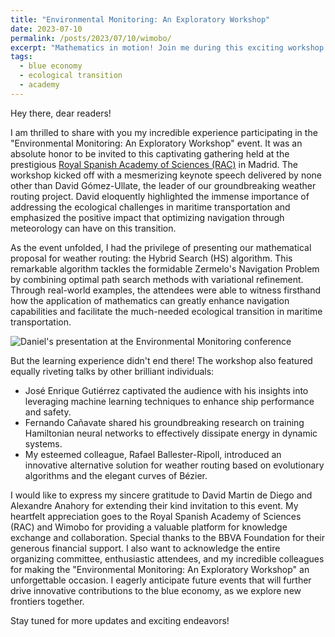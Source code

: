 ```yaml
---
title: "Environmental Monitoring: An Exploratory Workshop"
date: 2023-07-10
permalink: /posts/2023/07/10/wimobo/
excerpt: "Mathematics in motion! Join me during this exciting workshop at the Royal Spanish Academy of Sciences, where we discussed about the most advanced weather routing solutions."
tags:
  - blue economy
  - ecological transition
  - academy
---
```


Hey there, dear readers!

I am thrilled to share with you my incredible experience participating in the "Environmental Monitoring: An Exploratory Workshop" event. It was an absolute honor to be invited to this captivating gathering held at the prestigious [Royal Spanish Academy of Sciences (RAC)](https://rac.es/) in Madrid. The workshop kicked off with a mesmerizing keynote speech delivered by none other than David Gómez-Ullate, the leader of our groundbreaking weather routing project. David eloquently highlighted the immense importance of addressing the ecological challenges in maritime transportation and emphasized the positive impact that optimizing navigation through meteorology can have on this transition.

As the event unfolded, I had the privilege of presenting our mathematical proposal for weather routing: the Hybrid Search (HS) algorithm. This remarkable algorithm tackles the formidable Zermelo's Navigation Problem by combining optimal path search methods with variational refinement. Through real-world examples, the attendees were able to witness firsthand how the application of mathematics can greatly enhance navigation capabilities and facilitate the much-needed ecological transition in maritime transportation.

![Daniel's presentation at the Environmental Monitoring conference](https://daniprec.github.io/images/230710_wimobo.png)

But the learning experience didn't end there! The workshop also featured equally riveting talks by other brilliant individuals:

- José Enrique Gutiérrez captivated the audience with his insights into leveraging machine learning techniques to enhance ship performance and safety.
- Fernando Cañavate shared his groundbreaking research on training Hamiltonian neural networks to effectively dissipate energy in dynamic systems.
- My esteemed colleague, Rafael Ballester-Ripoll, introduced an innovative alternative solution for weather routing based on evolutionary algorithms and the elegant curves of Bézier.

I would like to express my sincere gratitude to David Martin de Diego and Alexandre Anahory for extending their kind invitation to this event. My heartfelt appreciation goes to the Royal Spanish Academy of Sciences (RAC) and Wimobo for providing a valuable platform for knowledge exchange and collaboration.  Special thanks to the BBVA Foundation for their generous financial support. I also want to acknowledge the entire organizing committee, enthusiastic attendees, and my incredible colleagues for making the "Environmental Monitoring: An Exploratory Workshop" an unforgettable occasion. I eagerly anticipate future events that will further drive innovative contributions to the blue economy, as we explore new frontiers together.

Stay tuned for more updates and exciting endeavors!